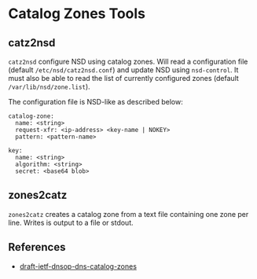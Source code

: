# Catalog Zones Tools

## catz2nsd

`catz2nsd` configure NSD using catalog zones. Will read a configuration file (default `/etc/nsd/catz2nsd.conf`) and update NSD using `nsd-control`. It must also be able to read the list of currently configured zones (default `/var/lib/nsd/zone.list`).

The configuration file is NSD-like as described below:

    catalog-zone:
      name: <string>
      request-xfr: <ip-address> <key-name | NOKEY>
      pattern: <pattern-name>

    key:
      name: <string>
      algorithm: <string>
      secret: <base64 blob>

## zones2catz

`zones2catz` creates a catalog zone from a text file containing one zone per line. Writes is output to a file or stdout.

## References

- [draft-ietf-dnsop-dns-catalog-zones](https://datatracker.ietf.org/doc/html/draft-ietf-dnsop-dns-catalog-zones)
